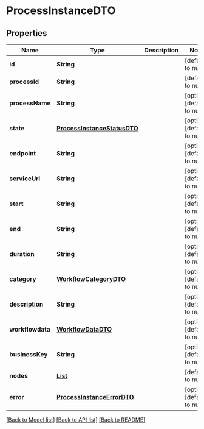 # ProcessInstanceDTO
## Properties

| Name | Type | Description | Notes |
|------------ | ------------- | ------------- | -------------|
| **id** | **String** |  | [default to null] |
| **processId** | **String** |  | [default to null] |
| **processName** | **String** |  | [optional] [default to null] |
| **state** | [**ProcessInstanceStatusDTO**](ProcessInstanceStatusDTO.md) |  | [optional] [default to null] |
| **endpoint** | **String** |  | [optional] [default to null] |
| **serviceUrl** | **String** |  | [optional] [default to null] |
| **start** | **String** |  | [optional] [default to null] |
| **end** | **String** |  | [optional] [default to null] |
| **duration** | **String** |  | [optional] [default to null] |
| **category** | [**WorkflowCategoryDTO**](WorkflowCategoryDTO.md) |  | [optional] [default to null] |
| **description** | **String** |  | [optional] [default to null] |
| **workflowdata** | [**WorkflowDataDTO**](WorkflowDataDTO.md) |  | [optional] [default to null] |
| **businessKey** | **String** |  | [optional] [default to null] |
| **nodes** | [**List**](NodeInstanceDTO.md) |  | [default to null] |
| **error** | [**ProcessInstanceErrorDTO**](ProcessInstanceErrorDTO.md) |  | [optional] [default to null] |

[[Back to Model list]](../README.md#documentation-for-models) [[Back to API list]](../README.md#documentation-for-api-endpoints) [[Back to README]](../README.md)

